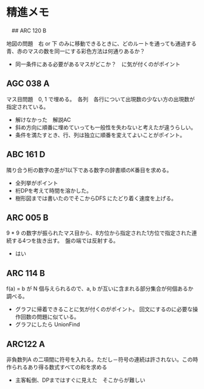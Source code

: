 # 精進メモ

　## ARC 120 B

地図の問題　右 or 下 のみに移動できるときに、どのルートを通っても通過する青、赤のマスの数を同一にする彩色方法は何通りあるか？

* 同一条件にある必要があるマスがどこか？　に気が付くのがポイント

## AGC 038 A

マス目問題　0, 1 で埋める。　各列　各行について出現数の少ない方の出現数が指定されている。

* 解けなかった　解説AC
* 斜め方向に順番に埋めていっても一般性を失わないと考えたが違うらしい。
* 条件を満たすとき、行、列は独立に順番を変えてよいことがポイント。

## ABC 161 D

隣り合う桁の数字の差が1以下である数字の辞書順のK番目を求める。

* 全列挙がポイント
* 桁DPを考えて時間を溶かした。
* 樹形図までは書いたのでそこからDFS にたどり着く速度を上げる。

## ARC 005 B

9 * 9 の数字が振られたマス目から、8方位から指定された1方位で指定された連続する4つを抜き出す。　盤の端では反射する。

* はい

## ARC 114 B

f(a) = b が N 個与えられるので、a, b が互いに含まれる部分集合が何個あるか調べる。

* グラフに帰着できることに気が付くのがポイント。
  回文にするのに必要な操作回数の問題に似ている。
* グラフにしたら UnionFind 



## ARC122 A

非負数列A の二項間に符号を入れる。ただし－符号の連続は許されない。この時作られるあり得る数式すべての和を求める

* 主客転倒、DPまではすぐに見えた　そこからが難しい


